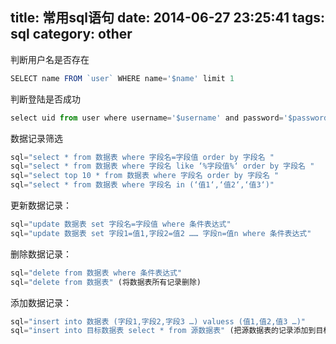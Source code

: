 title: 常用sql语句
date: 2014-06-27 23:25:41
tags: sql
category: other
---
判断用户名是否存在
```javascript
SELECT name FROM `user` WHERE name='$name' limit 1
```
判断登陆是否成功
```javascript
select uid from user where username='$username' and password='$password' limit 1
```
数据记录筛选
```javascript
sql="select * from 数据表 where 字段名=字段值 order by 字段名 "
sql="select * from 数据表 where 字段名 like ‘%字段值%‘ order by 字段名 "
sql="select top 10 * from 数据表 where 字段名 order by 字段名 "
sql="select * from 数据表 where 字段名 in (‘值1‘,‘值2‘,‘值3‘)"
```
更新数据记录：
```javascript
sql="update 数据表 set 字段名=字段值 where 条件表达式"
sql="update 数据表 set 字段1=值1,字段2=值2 …… 字段n=值n where 条件表达式"
```
删除数据记录：
```javascript
sql="delete from 数据表 where 条件表达式"
sql="delete from 数据表" (将数据表所有记录删除)
```
添加数据记录：
```javascript
sql="insert into 数据表 (字段1,字段2,字段3 …) valuess (值1,值2,值3 …)"
sql="insert into 目标数据表 select * from 源数据表" (把源数据表的记录添加到目标数据表)
```